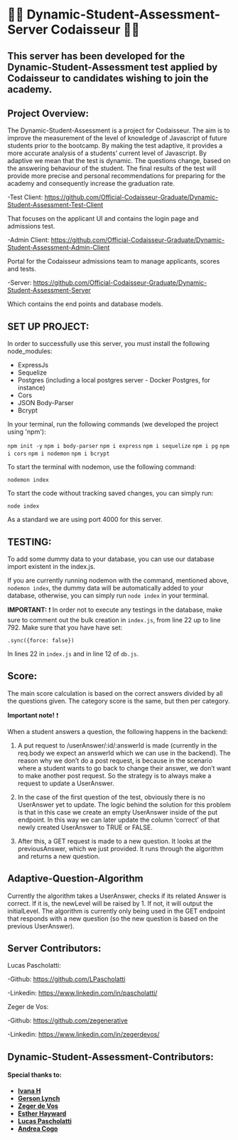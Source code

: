  # :man_technologist: Dynamic-Student-Assessment-Server Codaisseur :woman_technologist:

 ## This server has been developed for the Dynamic-Student-Assessment test applied by Codaisseur to candidates wishing to join the academy.

 ## Project Overview:

The Dynamic-Student-Assessment is a project for Codaisseur. The aim is to improve the measurement of the level of knowledge of Javascript of future students prior to the bootcamp. By making the test adaptive, it provides a more accurate analysis of a students’ current level of Javascript.  By adaptive we mean that the test is dynamic. The questions change, based on the answering behaviour of the student. The final results of the test will provide more precise and personal recommendations for preparing for the academy and consequently increase the graduation rate.
 
-Test Client: https://github.com/Official-Codaisseur-Graduate/Dynamic-Student-Assessment-Test-Client

That focuses on the applicant UI and contains the login page and admissions test.
 
-Admin Client: https://github.com/Official-Codaisseur-Graduate/Dynamic-Student-Assessment-Admin-Client

Portal for the Codaisseur admissions team to manage applicants, scores and tests.
 
-Server: https://github.com/Official-Codaisseur-Graduate/Dynamic-Student-Assessment-Server

Which contains the end points and database models.

## SET UP PROJECT:

In order to successfully use this server, you must install the following node_modules:

 - ExpressJs
 - Sequelize 
 - Postgres (including a local postgres server - Docker Postgres, for instance)
 - Cors 
 - JSON Body-Parser
 - Bcrypt

 In your terminal, run the following commands (we developed the project using 'npm'):

 `npm init -y`
 `npm i body-parser`
 `npm i express`
 `npm i sequelize`
 `npm i pg`
 `npm i cors`
 `npm i nodemon`
 `npm i bcrypt`

 To start the terminal with nodemon, use the following command:

 `nodemon index`
 
 To start the code without tracking saved changes, you can simply run:

 `node index`

 As a standard we are using port 4000 for this server.

## TESTING:

To add some dummy data to your database, you can use our database import existent in the index.js.

If you are currently running nodemon with the command, mentioned above, `nodemon index`, the dummy data will be automatically added to your database, otherwise, you can simply run `node index` in your terminal.

**IMPORTANT:** :exclamation: In order not to execute any testings in the database, make sure to comment out the bulk creation in `index.js`, from line 22 up to line 792. Make sure that you have have set:

```.sync({force: false})```

In lines 22 in `index.js` and in line 12 of `db.js`.

## Score:

The main score calculation is based on the correct answers divided by all the questions given.
The category score is the same, but then per category.

**Important note!** :exclamation:

When a student answers a question, the following happens in the backend:

1. A put request to /userAnswer/:id/:answerId is made (currently in the req.body we expect an answerId which we can use in the backend). The reason why we don’t do a post request, is because in the scenario where a student wants to go back to change their answer, we don’t want to make another post request. So the strategy is to always make a request to update a UserAnswer.

2. In the case of the first question of the test, obviously there is no UserAnswer yet to update. The logic behind the solution for this problem is that in this case we create an empty UserAnswer inside of the put endpoint. In this way we can later update the column ‘correct’ of that newly created UserAnswer to TRUE or FALSE.

3. After this, a GET request is made to a new question. It looks at the previousAnswer, which we just provided. It runs through the algorithm and returns a new question. 

## Adaptive-Question-Algorithm

Currently the algorithm takes a UserAnswer, checks if its related Answer is correct. If it is, the newLevel will be raised by 1. If not, it will output the initialLevel. 
The algorithm is currently only being used in the GET endpoint that responds with a new question (so the new question is based on the previous UserAnswer).

## Server Contributors:

Lucas Pascholatti:

-Github: https://github.com/LPascholatti

-Linkedin: https://www.linkedin.com/in/pascholatti/

Zeger de Vos:

-Github: https://github.com/zegenerative

-Linkedin: https://www.linkedin.com/in/zegerdevos/

## Dynamic-Student-Assessment-Contributors:

#### Special thanks to:
- **[Ivana H](https://github.com/future-ruins)**
- **[Gerson Lynch](https://github.com/gersly)**
- **[Zeger de Vos](https://github.com/zegenerative)**
- **[Esther Hayward](https://github.com/eawh02)**
- **[Lucas Pascholatti](https://github.com/LPascholatti)**
- **[Andrea Cogo](https://github.com/anderara)**

